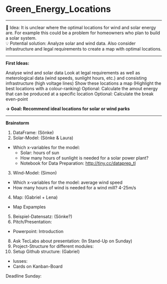 # Green_Energy_Locations
___
💭  Idea: It is unclear where the optimal locations for wind and solar energy are. For example this could be a problem for homeowners who plan to build a solar system.  
💡  Potential solution: Analyze solar and wind data. Also consider infrastructure and legal requirements to create a map with optimal locations.
___

**First Ideas:**

Analyse wind and solar data
Look at legal requirements as well as meterological data (wind speeds, sunlight hours, etc.) and consisting infrastructure (high voltage lines)
Show these locations a map (Highlight the best locations with a colour-ranking)
Optional: Calculate the amout energy that can be produced at a specific location
Optional: Calculate the break even-point

**→ Goal: Recommend ideal locations for solar or wind parks**
___

**Brainstorm**

1. DataFrame: (Sönke)
2. Solar-Model: (Sönke & Laura)
  - Which x-variables for the model: 
    - Solar: hours of sun
    - How many hours of sunlight is needed for a solar power plant?
    - Notebook for Data Preparation: http://tiny.cc/dataprep_tl
3. Wind-Model: (Simon)
  - Which x-variables for the model: average wind speed
  - How many hours of wind is needed for a wind mill? 4-25m/s   
4. Map: (Gabriel + Lena)
  - Map Expamples
5. Beispiel-Datensatz: (Sönke?)
6. Pitch/Presentation:
  - Powerpoint: Introduction
8. Ask TecLabs about presentation: (In Stand-Up on Sunday)
9. Project-Structure for different modules:
10. Setup Github structure: (Gabriel)
  - Iusses:
  - Cards on Kanban-Board

Deadline Sunday:
